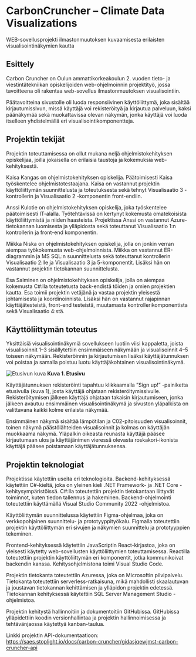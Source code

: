 # CarbonCruncher – Climate Data Visualizations
WEB-sovellusprojekti ilmastonmuutoksen kuvaamisesta erilaisten visualisointinäkymien kautta

## Esittely
Carbon Cruncher on Oulun ammattikorkeakoulun 2. vuoden tieto- ja viestintätekniikan opiskelijoiden web-ohjelmoinnin projektityö, jossa tavoitteena oli rakentaa web-sovellus ilmastonmuutoksen visualisointiin.

Päätavoitteina sivustolle oli luoda responsiivinen käyttöliittymä, joka sisältää kirjautumissivun, missä käyttäjä voi rekisteröityä ja kirjautua palveluun, kaksi päänäkymää sekä muokattavissa olevan näkymän, jonka käyttäjä voi luoda itselleen yhdistelmällä eri visualisointikomponentteja. 

## Projektin tekijät
Projektin toteuttamisessa on ollut mukana neljä ohjelmistokehityksen opiskelijaa, joilla jokaisella on erilaisia taustoja ja kokemuksia web-kehityksestä. 

Kaisa Kangas on ohjelmistokehityksen opiskelija. Päätoimisesti Kaisa työskentelee ohjelmistotestaajana. Kaisa on vastannut projektin käyttöliittymän suunnittelusta ja toteutuksesta sekä tehnyt Visualisaatio 3 -kontrollerin ja Visualisaatio 2 -komponentin front-endiin. 

Anssi Kulotie on ohjelmistokehityksen opiskelija, joka työskentelee päätoimisesti IT-alalla. Työtehtävissä on kertynyt kokemusta omatekoisista käyttöliittymistä ja niiden haasteista. Projektissa Anssi on vastannut Azure-tietokannan luomisesta ja ylläpidosta sekä toteuttanut Visualisaatio 1:n kontrollerin ja front-end komponentin. 

Miikka Niska on ohjelmistokehityksen opiskelija, jolla on jonkin verran aiempaa työkokemusta web-ohjelmoinnista. Miikka on vastannut ER-diagrammin ja MS SQL:n suunnittelusta sekä toteuttanut kontrollerin Visualisaatio 2:lle ja Visualisaatio 3 ja 5-komponentit. Lisäksi hän on vastannut projektin tietokannan suunnittelusta. 

Esa Salminen on ohjelmistokehityksen opiskelija, jolla on aiempaa kokemusta C#:lla toteutetusta back-endistä töiden ja omien projektien kautta. Esa toimii projektin vetäjänä ja vastaa projektin yleisestä johtamisesta ja koordinoinnista. Lisäksi hän on vastannut rajapinnan käyttäjätesteistä, front-end testeistä, muutamasta kontrollerikomponentista sekä Visualisaatio 4:stä.

## Käyttöliittymän toteutus

Yksittäisiä visualisointinäkymiä sovellukseen luotiin viisi kappaletta, joista visualisoinnit 1–3 sisällytettiin ensimmäiseen näkymään ja visualisoinnit 4–5 toiseen näkymään. 
Rekisteröinnin ja kirjautumisen lisäksi käyttäjätunnuksen voi poistaa ja samalla poistuu luotu käyttäjäkohtainen visualisointinäkymä.

![Etusivun kuva](https://user-images.githubusercontent.com/115356463/235495549-3c54dc02-4476-4cab-b4bc-4e5fb4eaf2f5.PNG)
**Kuva 1. Etusivu**

Käyttäjätunnuksen rekisteröinti tapahtuu klikkaamalla ”Sign up!” -painiketta etusivulla (kuva 1), josta käyttäjä ohjataan rekisteröitymissivulle. Rekisteröitymisen jälkeen käyttäjä ohjataan takaisin kirjautumiseen, jonka jälkeen avautuu ensimmäinen visualisointinäkymä ja sivuston yläpalkista on valittavana kaikki kolme erilaista näkymää.

Ensimmäinen näkymä sisältää lämpötilan ja C02-pitoisuuden visualisoinnit, toinen näkymä päästölähteiden visualisoinnit ja kolmas on käyttäjän muokkaama näkymä.
Yläpalkin oikeasta reunasta käyttäjä pääsee kirjautumaan ulos ja käyttäjänimen vieressä olevasta roskakori-ikonista käyttäjä pääsee poistamaan käyttäjätunnuksensa.

## Projektin teknologiat

Projektissa käytettiin useita eri teknologioita. Backend-kehityksessä käytettiin C#-kieltä, joka on yleinen kieli .NET Framework- ja .NET Core -kehitysympäristöissä. C#:lla toteutettiin projektin tietokantaan liittyvät toiminnot, kuten tiedon tallennus ja hakeminen. Backend-ohjelmointi toteutettiin käyttämällä Visual Studio Community 2022 -ohjelmistoa. 

Käyttöliittymän suunnittelussa käytettiin Figma-ohjelmaa, joka on verkkopohjainen suunnittelu- ja prototyyppityökalu. Figmalla toteutettiin projektin käyttöliittymän eri sivujen ja näkymien suunnittelu ja prototyyppien tekeminen. 

Frontend-kehityksessä käytettiin JavaScriptin React-kirjastoa, joka on yleisesti käytetty web-sovellusten käyttöliittymien toteuttamisessa. Reactilla toteutettiin projektin käyttöliittymän eri komponentit, jotka kommunikoivat backendin kanssa. Kehitysohjelmistona toimi Visual Studio Code. 

Projektin tietokanta toteutettiin Azuressa, joka on Microsoftin pilvipalvelu. Tietokanta toteutettiin serverless-ratkaisuna, mikä mahdollisti skaalautuvan ja joustavan tietokannan kehittämisen ja ylläpidon projektin edetessä. Tietokannan kehityksessä käytettiin SQL Server Management Studio -ohjelmistoa. 

Projektin kehitystä hallinnoitiin ja dokumentoitiin GitHubissa. GitHubissa ylläpidettiin koodin versionhallintaa ja projektin hallinnoimisessa ja tehtävänjaossa käytettyä kanban-taulua. 

Linkki projektin API-dokumentaatioon: https://saes.stoplight.io/docs/carbon-cruncher/gidasjqewjmst-carbon-cruncher-api



